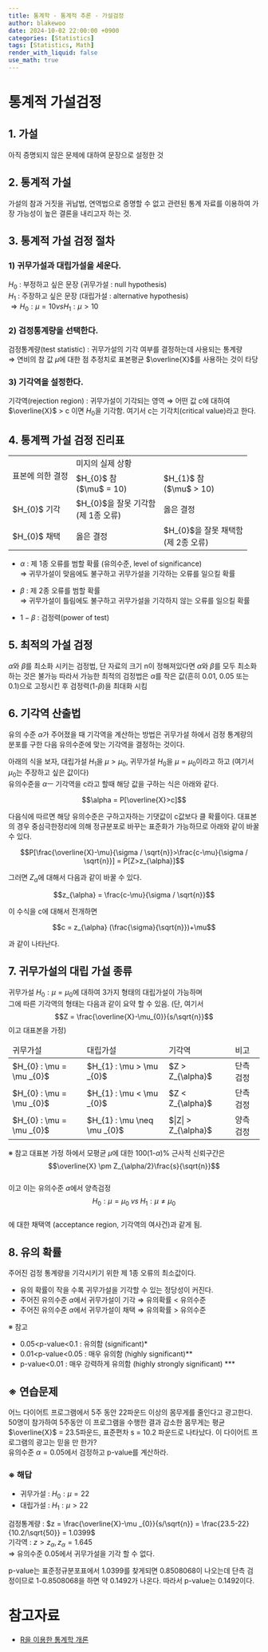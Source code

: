 ```yaml
---
title: 통계학 - 통계적 추론 - 가설검정
author: blakewoo
date: 2024-10-02 22:00:00 +0900
categories: [Statistics]
tags: [Statistics, Math]
render_with_liquid: false
use_math: true
---
```


# 통계적 가설검정

## 1. 가설
아직 증명되지 않은 문제에 대하여 문장으로 설정한 것

## 2. 통계적 가설
가설의 참과 거짓을 귀납법, 연역법으로 증명할 수 없고 관련된 통계 자료를 이용하여
가장 가능성이 높은 결론을 내리고자 하는 것.

## 3. 통계적 가설 검정 절차

### 1) 귀무가설과 대립가설을 세운다.
$H_{0}$ : 부정하고 싶은 문장 (귀무가설 : null hypothesis)   
$H_{1}$ : 주장하고 싶은 문장 (대립가설 : alternative hypothesis)   
$\Rightarrow H_{0} : \mu = 10 vs H_{1} : \mu > 10$
### 2) 검정통계량을 선택한다.
검정통계량(test statistic) : 귀무가설의 기각 여부를 결정하는데 사용되는 통계량    
$\Rightarrow$ 연비의 참 값 $\mu$에 대한 점 추정치로 표본평균 $\overline{X}$를 사용하는 것이 타당

### 3) 기각역을 설정한다.
기각역(rejection region) : 귀무가설이 기각되는 영역
$\Rightarrow$ 어떤 값 c에 대하여 $\overline{X}$ > c 이면 $H_{0}$을 기각함. 여기서 c는 기각치(critical value)라고 한다.

## 4. 통계쩍 가설 검정 진리표
<table>

<tbody>
<tr>
<td rowspan="2">표본에 의한 결정</td><td colspan="2">미지의 실제 상황</td>
</tr>
<tr>
<td>$H_{0}$ 참<br>($\mu$ = 10)</td><td>$H_{1}$ 참<br>($\mu$ > 10)</td>
</tr>
<tr>
<td>$H_{0}$ 기각</td><td>$H_{0}$을 잘못 기각함<br>(제 1종 오류)</td><td>옳은 결정</td>
</tr>
<tr>
<td>$H_{0}$ 채택</td><td>옳은 결정</td><td>$H_{0}$을 잘못 채택함<br>(제 2종 오류)</td>
</tr>
</tbody>
</table>


- $\alpha$ : 제 1종 오류를 범할 확률 (유의수준, level of significance)   
  $\Rightarrow$ 귀무가설이 맞음에도 불구하고 귀무가설을 기각하는 오류를 일으킬 확률

- $\beta$ : 제 2종 오류를 범할 확률   
  $\Rightarrow$ 귀무가설이 틀림에도 불구하고 귀무가설을 기각하지 않는 오류를 일으킬 확률

- $1-\beta$ : 검정력(power of test)


## 5. 최적의 가설 검정
$\alpha$와 $\beta$를 최소화 시키는 검정법, 단 자료의 크기 n이 정해져있다면 $\alpha$와 $\beta$를 모두 최소화 하는 것은 불가능
따라서 가능한 최적의 검정법은 $\alpha$를 작은 값(흔히 0.01, 0.05 또는 0.1)으로 고정시킨 후 검정력(1-$\beta$)을 최대화 시킴

## 6. 기각역 산출법
유의 수준 $\alpha$가 주어졌을 때 기각역을 계산하는 방법은 귀무가설 하에서 검정 통계량의 분포를 구한 다음 유의수준에 맞는 기각역을 결정하는 것이다.

아래의 식을 보자, 대립가설 $H_{1}$을 $\mu > \mu _{0}$, 귀무가설 $H_{0}$을 $\mu = \mu _{0}$이라고 하고
(여기서 $\mu _{0}$는 주장하고 싶은 값이다)   
유의수준을 $\alpha$ㅡ 기각역을 c라고 할때 해당 값을 구하는 식은 아래와 같다.

$$\alpha = P[\overline{X}>c]$$

다음식에 따르면 해당 유의수준은 구하고자하는 기댓값이 c값보다 클 확률이다.
대표본의 경우 중심극한정리에 의해 정규분포로 바꾸는 표준화가 가능하므로 아래와 같이 바꿀 수 있다.

$$P[\frac{\overline{X}-\mu}{\sigma / \sqrt{n}}>\frac{c-\mu}{\sigma / \sqrt{n}}] = P[Z>z_{\alpha}]$$

그러면 $Z_{\alpha}$에 대해서 다음과 같이 바꿀 수 있다.

$$z_{\alpha} = \frac{c-\mu}{\sigma / \sqrt{n}}$$

이 수식을 c에 대해서 전개하면

$$c = z_{\alpha} (\frac{\sigma}{\sqrt{n}})+\mu$$

과 같이 나타난다.

## 7. 귀무가설의 대립 가설 종류
귀무가설 $H_{0} : \mu = \mu _{0}$에 대하여 3가지 형태의 대립가설이 가능하며   
그에 따른 기각역의 형태는 다음과 같이 요약 할 수 있음. (단, 여기서 $$Z = \frac{\overline{X}-\mu_{0}}{s/\sqrt{n}}$$이고 대표본을 가정)

<table>
<thead>
<tr>
<td>귀무가설</td><td>대립가설</td><td>기각역</td><td>비고</td>
</tr>
</thead>
<tbody>
<tr>
<td>$H_{0} : \mu = \mu _{0}$</td><td>$H_{1} : \mu > \mu _{0}$</td><td>$Z > Z_{\alpha}$</td><td>단측검정</td>
</tr>
<tr>
<td>$H_{0} : \mu = \mu _{0}$</td><td>$H_{1} : \mu < \mu _{0}$</td><td>$Z < Z_{\alpha}$</td><td>단측검정</td>
</tr>
<tr>
<td>$H_{0} : \mu = \mu _{0}$</td><td>$H_{1} : \mu \neq \mu _{0}$</td><td>$|Z| > Z_{\alpha}$</td><td>양측검정</td>
</tr>
</tbody>
</table>

※ 참고
대표본 가정 하에서 모평균 $\mu$에 대한 100(1-$\alpha$)% 근사적 신뢰구간은   
$$\overline{X} \pm Z_{\alpha/2}\frac{s}{\sqrt{n}}$$   
이고 이는 유의수준 $\alpha$에서 양측검정   
$$H_{0} : \mu = \mu _{0}\; vs\; H_{1} : \mu \neq \mu _{0}$$   
에 대한 채택역 (acceptance region, 기각역의 여사건)과 같게 됨.

## 8. 유의 확률 
주어진 검정 통계량을 기각시키기 위한 제 1종 오류의 최소값이다.

- 유의 확률이 작을 수록 귀무가설을 기각할 수 있는 정당성이 커진다.
- 주어진 유의수준 $\alpha$에서 귀무가설이 기각 $\Rightarrow$ 유의확률 < 유의수준
- 주어진 유의수준 $\alpha$에서 귀무가설이 채택 $\Rightarrow$ 유의확률 > 유의수준

※ 참고
- 0.05<p-value<0.1 : 유의함 (significant)*
- 0.01<p-value<0.05 : 매우 유의함 (highly significant)**
- p-value<0.01 : 매우 강력하게 유의함 (highly strongly significant) ***


## ※ 연습문제
어느 다이어트 프로그램에서 5주 동안 22파운드 이상의 몸무게를 줄인다고 광고한다.    
50명이 참가하여 5주동안 이 프로그램을 수행한 결과 감소한 몸무게는 평균 $\overline{X}$ = 23.5파운드, 표준편차 s = 10.2 파운드로 나타났다.
이 다이어트 프로그램의 광고는 믿을 만 한가?   
유의수준 $\alpha = 0.05$에서 검정하고 p-value를 계산하라.

### ※ 해답
- 귀무가설 : $H_{0} : \mu = 22$  
- 대립가설 : $H_{1} : \mu > 22$

검정통계량 : $z = \frac{\overline{X}-\mu _{0}}{s/\sqrt{n}} = \frac{23.5-22}{10.2/\sqrt{50}} = 1.0399$    
기각역 : $z>z_{\alpha}, z_{\alpha}=1.645$    
$\Rightarrow$ 유의수준 0.05에서 귀무가설을 기각 할 수 없다.

p-value는 표준정규분포표에서 1.0399를 찾게되면 0.8508068이 나오는데 단측 검정이므로 1-0.8508068을 하면 약 0.1492가 나온다.
따라서 p-value는 0.1492이다. 


# 참고자료
- [R을 이용한 통계학 개론](https://www.kmooc.kr/view/course/detail/5086?tm=20240914182522)
